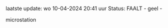 laatste update: 
wo 10-04-2024 20:41   uur 
Status: FAALT - geel - 
<div class="service Y">microstation</div>